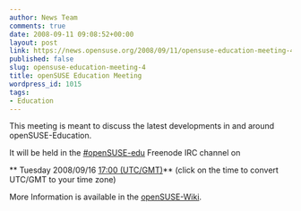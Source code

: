 ```yaml
---
author: News Team
comments: true
date: 2008-09-11 09:08:52+00:00
layout: post
link: https://news.opensuse.org/2008/09/11/opensuse-education-meeting-4/
published: false
slug: opensuse-education-meeting-4
title: openSUSE Education Meeting
wordpress_id: 1015
tags:
- Education
---
```


This meeting is meant to discuss the latest developments in and around openSUSE-Education.

It will be held in the [#openSUSE-edu](irc://irc.freenode.net/opensuse-edu) Freenode IRC channel on



** Tuesday 2008/09/16 [17:00 (UTC/GMT)](http://www.worldtimeserver.com/convert_time_in_UTC.aspx?y=2008&mo=09&d=16&h=17&mn=0)**
(click on the time to convert UTC/GMT to your time zone)


More Information is available in the [openSUSE-Wiki](http://en.opensuse.org/Education/Meetings/Education_Meeting_2008-09-16).
